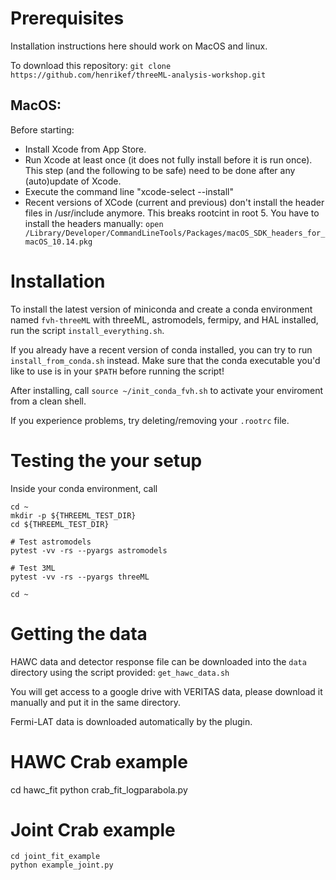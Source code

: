 # Prerequisites

Installation instructions here should work on MacOS and linux.

To download this repository: `git clone https://github.com/henrikef/threeML-analysis-workshop.git`

## MacOS:

Before starting:

* Install Xcode from App Store.
* Run Xcode at least once (it does not fully install before it is run once). This step (and the following to be safe) need to be done after any (auto)update of Xcode.
* Execute the command line "xcode-select --install"
* Recent versions of XCode (current and previous) don't install the header files in /usr/include anymore. This breaks rootcint in root 5. You have to install the headers manually: `open /Library/Developer/CommandLineTools/Packages/macOS_SDK_headers_for_macOS_10.14.pkg`

# Installation

To install the latest version of miniconda and create a conda environment named `fvh-threeML` with threeML, astromodels, fermipy, and HAL installed, run the script `install_everything.sh`.

If you already have a recent version of conda installed, you can try to run `install_from_conda.sh` instead. Make sure that the conda executable you'd like to use is in your `$PATH` before running the script!

After installing, call `source ~/init_conda_fvh.sh` to activate your enviroment from a clean shell.

If you experience problems, try deleting/removing your `.rootrc` file.

# Testing the your setup

Inside your conda environment, call

    cd ~
    mkdir -p ${THREEML_TEST_DIR}
    cd ${THREEML_TEST_DIR}

    # Test astromodels
    pytest -vv -rs --pyargs astromodels
    
    # Test 3ML
    pytest -vv -rs --pyargs threeML
    
    cd ~

# Getting the data

HAWC data and detector response file can be downloaded into the `data` directory using the script provided: `get_hawc_data.sh`

You will get access to a google drive with VERITAS data, please download it manually and put it in the same directory.

Fermi-LAT data is downloaded automatically by the plugin.

# HAWC Crab example

   cd hawc_fit
   python crab_fit_logparabola.py

# Joint Crab example

    cd joint_fit_example
    python example_joint.py
